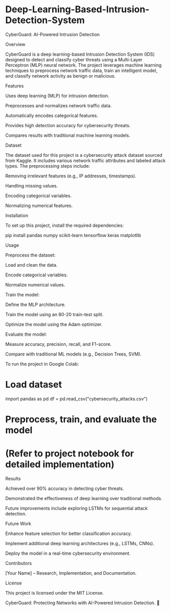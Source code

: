 # Deep-Learning-Based-Intrusion-Detection-System
CyberGuard: AI-Powered Intrusion Detection

Overview

CyberGuard is a deep learning-based Intrusion Detection System (IDS) designed to detect and classify cyber threats using a Multi-Layer Perceptron (MLP) neural network. The project leverages machine learning techniques to preprocess network traffic data, train an intelligent model, and classify network activity as benign or malicious.

Features

Uses deep learning (MLP) for intrusion detection.

Preprocesses and normalizes network traffic data.

Automatically encodes categorical features.

Provides high detection accuracy for cybersecurity threats.

Compares results with traditional machine learning models.

Dataset

The dataset used for this project is a cybersecurity attack dataset sourced from Kaggle. It includes various network traffic attributes and labeled attack types. The preprocessing steps include:

Removing irrelevant features (e.g., IP addresses, timestamps).

Handling missing values.

Encoding categorical variables.

Normalizing numerical features.

Installation

To set up this project, install the required dependencies:

pip install pandas numpy scikit-learn tensorflow keras matplotlib

Usage

Preprocess the dataset:

Load and clean the data.

Encode categorical variables.

Normalize numerical values.

Train the model:

Define the MLP architecture.

Train the model using an 80-20 train-test split.

Optimize the model using the Adam optimizer.

Evaluate the model:

Measure accuracy, precision, recall, and F1-score.

Compare with traditional ML models (e.g., Decision Trees, SVM).

To run the project in Google Colab:

# Load dataset
import pandas as pd
df = pd.read_csv("cybersecurity_attacks.csv")

# Preprocess, train, and evaluate the model
# (Refer to project notebook for detailed implementation)

Results

Achieved over 90% accuracy in detecting cyber threats.

Demonstrated the effectiveness of deep learning over traditional methods.

Future improvements include exploring LSTMs for sequential attack detection.

Future Work

Enhance feature selection for better classification accuracy.

Implement additional deep learning architectures (e.g., LSTMs, CNNs).

Deploy the model in a real-time cybersecurity environment.

Contributors

[Your Name] – Research, Implementation, and Documentation.

License

This project is licensed under the MIT License.

CyberGuard: Protecting Networks with AI-Powered Intrusion Detection. 🚀

